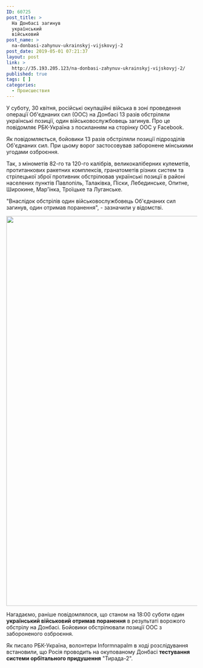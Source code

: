 ```yaml
---
ID: 60725
post_title: >
  На Донбасі загинув
  український
  військовий
post_name: >
  na-donbasi-zahynuv-ukrainskyj-vijskovyj-2
post_date: 2019-05-01 07:21:37
layout: post
link: >
  http://35.193.205.123/na-donbasi-zahynuv-ukrainskyj-vijskovyj-2/
published: true
tags: [ ]
categories:
  - Происшествия
---
```

<p>У суботу, 30 квітня, російські окупаційні війська в зоні проведення операції Об&#39;єднаних сил (ООС) на Донбасі 13 разів обстріляли українські позиції, один військовослужбовець загинув. Про це повідомляє РБК-Україна з посиланням на сторінку ООС у Facebook.</p> <p>Як повідомляється, бойовики 13 разів обстріляли позиції підрозділів Об&#39;єднаних сил. При цьому ворог застосовував заборонене мінськими угодами озброєння.</p> <p>Так, з мінометів 82-го та 120-го калібрів, великокаліберних кулеметів, протитанкових ракетних комплексів, гранатометів різних систем та стрілецької зброї противник обстрілював українські позиції в районі населених пунктів Павлопіль, Талаківка, Піски, Лебединське, Опитне, Широкине, Мар&#39;їнка, Троїцьке та Луганське.</p> <p>"Внаслідок обстрілів один військовослужбовець Об&#39;єднаних сил загинув, один отримав поранення", - зазначили у відомстві.</p> <p><img height="1030" src="/static/ckef/img/ оос_43.png" width="552" /></p> <p>Нагадаємо, раніше повідомлялося, що станом на 18:00 суботи один <strong>український військовий отримав поранення</strong> в результаті ворожого обстрілу на Донбасі. Бойовики обстрілювали позиції ООС з забороненого озброєння.</p> <p>Як писало РБК-Україна, волонтери Informnapalm в ході розслідування встановили, що Росія проводить на окупованому Донбасі <strong>тестування системи орбітального придушення</strong> "Тирада-2".</p> 